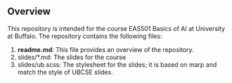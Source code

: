 ## Overview

This repository is intended for the course EAS501 Basics of AI at University at Buffalo. The repository contains the following files:

1. **readme.md**: This file provides an overview of the repository.
2. slides/*.md: The slides for the course
3. slides/ub.scss: The stylesheet for the slides; it is based on marp and match the style of UBCSE slides.
